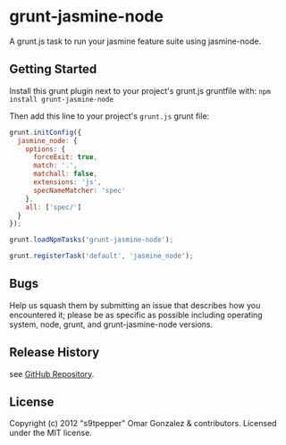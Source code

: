 # grunt-jasmine-node

A grunt.js task to run your jasmine feature suite using jasmine-node.

## Getting Started
Install this grunt plugin next to your project's grunt.js gruntfile with: `npm install grunt-jasmine-node`

Then add this line to your project's `grunt.js` grunt file:

```javascript
grunt.initConfig({
  jasmine_node: {
    options: {
      forceExit: true,
      match: '.',
      matchall: false,
      extensions: 'js',
      specNameMatcher: 'spec'
    },
    all: ['spec/']
  }
});

grunt.loadNpmTasks('grunt-jasmine-node');

grunt.registerTask('default', 'jasmine_node');
```

## Bugs

Help us squash them by submitting an issue that describes how you encountered it; please be as specific as possible including operating system, node, grunt, and grunt-jasmine-node versions.

## Release History

see [GitHub Repository](https://github.com/jasmine-contrib/grunt-jasmine-node/).

## License
Copyright (c) 2012 "s9tpepper" Omar Gonzalez & contributors.
Licensed under the MIT license.
